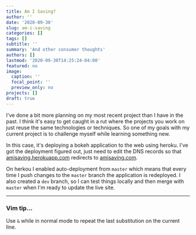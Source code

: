 ```yaml
---
title: Am I Saving?
author: ''
date: '2020-09-30'
slug: am-i-saving
categories: []
tags: []
subtitle: ''
summary: 'And other consumer thoughts'
authors: []
lastmod: '2020-09-30T14:25:24-04:00'
featured: no
image:
  caption: ''
  focal_point: ''
  preview_only: no
projects: []
draft: true
---
```


I've done a bit more planning on my most recent project than I have in the past. I think it's easy to get caught in a rut where the projects you work on just reuse the same technologies or techniques. So one of my goals with my current project is to challenge myself while learning something new.

In this case, it's deploying a bokeh application to the web using heroku. I've got the deployment figured out, just need to edit the DNS records so that [amisaving.herokuapp.com](https://amisaving.herokuapp.com/main) redirects to [amisaving.com](http://amisaving.com/).

On herkou I enabled auto-deployment from `master` which means that every time I push changes to the `master` branch the application is redeployed. I also created a `dev` branch, so I can test things locally and then merge with `master` when I'm ready to update the live site.

---

### Vim tip...

Use `&` while in normal mode to repeat the last substitution on the current line.
